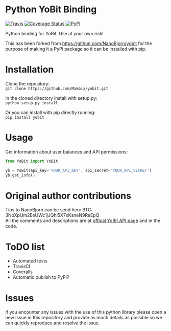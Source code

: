 # Python YoBit Binding
[![Travis](https://img.shields.io/travis/Mambix/yobit.svg)](https://travis-ci.org/Mambix/yobit)
[![Coverage Status](https://coveralls.io/repos/github/Mambix/yobit/badge.svg?branch=master)](https://coveralls.io/github/Mambix/yobit?branch=master)
[![PyPI](https://img.shields.io/pypi/v/yobit.svg)](https://pypi.python.org/pypi/yobit)  

Python binding for YoBit. Use at your own risk!

This has been forked from https://githun.com/NanoBjorn/yobit for the purpose of making it a PyPi package so it can be installed with pip.

# Installation

Clone the repository:  
`git clone https://github.com/Mambix/yobit.git`

In the cloned directory install with setup.py:  
`python setup.py install`

Or you can install with pip directly running:  
`pip install yobit`

# Usage
Get information about user balances and API permissions:
```Python
from YoBit import YoBit

yb = YoBit(api_key='YOUR_API_KEY', api_secret='YOUR_API_SECRET')
yb.get_info()
```

# Original author contributions

Tips to NanoBjorn can be send here BTC: 3NoXpUm2EeUWc1jJQhi5X7xKsneN9ReEpQ  
All the comments and descriptions are at [offical YoBit API page](https://yobit.net/en/api) and in the code.

# ToDO list
* Automated tests
* TravisCI
* Coveralls
* Automatic publish to PyPi?

# Issues
If you encounter any issues with the use of this python library please open a new issue in this repository and provide as much details as possible so we can quickly reproduce and resolve the issue.
